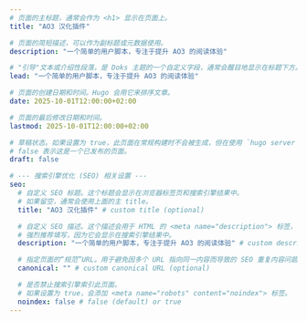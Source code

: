 ```yaml
---
# 页面的主标题，通常会作为 <h1> 显示在页面上。
title: "AO3 汉化插件"

# 页面的简短描述，可以作为副标题或元数据使用。
description: "一个简单的用户脚本，专注于提升 AO3 的阅读体验"

# "引导"文本或介绍性段落，是 Doks 主题的一个自定义字段，通常会醒目地显示在标题下方。
lead: "一个简单的用户脚本，专注于提升 AO3 的阅读体验"

# 页面的创建日期和时间。Hugo 会用它来排序文章。
date: 2025-10-01T12:00:00+02:00

# 页面的最后修改日期和时间。
lastmod: 2025-10-01T12:00:00+02:00

# 草稿状态。如果设置为 true，此页面在常规构建时不会被生成，但在使用 `hugo server -D` 预览时可见。
# false 表示这是一个已发布的页面。
draft: false

# --- 搜索引擎优化 (SEO) 相关设置 ---
seo:
  # 自定义 SEO 标题。这个标题会显示在浏览器标签页和搜索引擎结果中。
  # 如果留空，通常会使用上面的主 title。
  title: "AO3 汉化插件" # custom title (optional)

  # 自定义 SEO 描述。这个描述会用于 HTML 的 <meta name="description"> 标签，
  # 强烈推荐填写，因为它会显示在搜索引擎结果中。
  description: "一个简单的用户脚本，专注于提升 AO3 的阅读体验" # custom description (recommended)

  # 指定页面的“规范”URL。用于避免因多个 URL 指向同一内容而导致的 SEO 重复内容问题。
  canonical: "" # custom canonical URL (optional)

  # 是否禁止搜索引擎索引此页面。
  # 如果设置为 true，会添加 <meta name="robots" content="noindex"> 标签。
  noindex: false # false (default) or true
---
```

